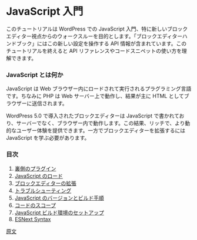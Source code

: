<!--
# Getting Started with JavaScript

The purpose of this tutorial is to step through getting started with JavaScript and WordPress, specifically around the new block editor. The Block Editor Handbook contains information on the APIs available for working with this new setup. The goal of this tutorial is to get you comfortable on how to use the API reference and snippets of code found within.
-->
# JavaScript 入門

このチュートリアルは WordPress での JavaScript 入門、特に新しいブロックエディター視点からのウォークスルーを目的とします。「ブロックエディターハンドブック」にはこの新しい設定を操作する API 情報が含まれています。このチュートリアルを終えると API リファレンスやコードスニペットの使い方を理解できます。

<!--
### What is JavaScript

JavaScript is a programming language which is loaded and executed in your web browser; compared to PHP which is run by a web server with the results sent to the browser, typically as HTML.

The block editor introduced in WordPress 5.0 is written in JavaScript, with the code run in the browser, and not on the server, this allows for a richer and more dynamic user experience. It also requires you to learn how to use JavaScript to extend and enhance the block editor.
-->
### JavaScript とは何か

JavaScript は Web ブラウザー内にロードされて実行されるプラグラミング言語です。ちなみに PHP は Web サーバー上で動作し、結果が主に HTML としてブラウザーに送信されます。

WordPress 5.0 で導入されたブロックエディターは JavaScript で書かれており、サーバーでなく、ブラウザー内で動作します。この結果、リッチで、より動的なユーザー体験を提供できます。一方でブロックエディターを拡張するには JavaScript を学ぶ必要があります。

<!--
### Table of Contents

1. [Plugins Background](/docs/designers-developers/developers/tutorials/javascript/plugins-background.md)
2. [Loading JavaScript](/docs/designers-developers/developers/tutorials/javascript/loading-javascript.md)
3. [Extending the Block Editor](/docs/designers-developers/developers/tutorials/javascript/extending-the-block-editor.md)
4. [Troubleshooting](/docs/designers-developers/developers/tutorials/javascript/troubleshooting.md)
5. [JavaScript Versions and Building](/docs/designers-developers/developers/tutorials/javascript/versions-and-building.md)
6. [Scope your code](/docs/designers-developers/developers/tutorials/javascript/scope-your-code.md)
7. [JavaScript Build Step](/docs/designers-developers/developers/tutorials/javascript/js-build-setup.md)
8. [ESNext Syntax](/docs/designers-developers/developers/tutorials/javascript/esnext-js.md)
-->

### 目次

1. [裏側のプラグイン](https://ja.wordpress.org/team/handbook/block-editor/tutorials/javascript/plugins-background/)
2. [JavaScript のロード](https://ja.wordpress.org/team/handbook/block-editor/tutorials/javascript/loading-javascript/)
3. [ブロックエディターの拡張](https://ja.wordpress.org/team/handbook/block-editor/tutorials/javascript/extending-the-block-editor/)
4. [トラブルシューティング](https://ja.wordpress.org/team/handbook/block-editor/tutorials/javascript/troubleshooting/)
5. [JavaScript のバージョンとビルド手順](https://ja.wordpress.org/team/handbook/block-editor/tutorials/javascript/versions-and-building/)
6. [コードのスコープ](https://ja.wordpress.org/team/handbook/block-editor/tutorials/javascript/scope-your-code/)
7. [JavaScript ビルド環境のセットアップ](https://ja.wordpress.org/team/handbook/block-editor/tutorials/javascript/js-build-setup/)
8. [ESNext Syntax](https://ja.wordpress.org/team/handbook/block-editor/tutorials/javascript/esnext-js)

[原文](https://github.com/WordPress/gutenberg/blob/master/docs/designers-developers/developers/tutorials/javascript/readme.md)